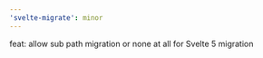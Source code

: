 ```yaml
---
'svelte-migrate': minor
---
```


feat: allow sub path migration or none at all for Svelte 5 migration
